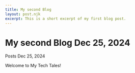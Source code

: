 ```yaml
---
title: My second Blog
layout: post.njk
excerpt: This is a short excerpt of my first blog post.
---
```


# My second Blog Dec 25, 2024

Posts Dec 25, 2024

Welcome to My Tech Tales!
